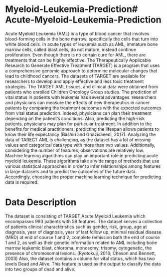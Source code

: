 # Myeloid-Leukemia-Prediction# Acute-Myeloid-Leukemia-Prediction
Acute Myeloid Leukemia (AML) is a type of blood cancer that involves blood-forming cells in the bone marrow, specifically the cells that turn into white blood cells. In acute types of leukemia such as AML, immature bone marrow cells, called blast cells, do not mature, instead continue proliferation. Even though there is no certain cure for AML, there are treatments that can be highly effective. The Therapeutically Applicable Research to Generate Effective Treatment (TARGET) is a program that uses a comprehensive genomic approach to determine molecular changes that lead to childhood cancers. The datasets of TARGET are available for researchers to develop and apply effective and less toxic treatment strategies. The TARGET AML tissues, and clinical data were obtained from patients who enrolled Children Oncology Group studies. The prediction of vital status in patients with leukemia has several advantages: researchers and physicians can measure the effects of new therapeutics in cancer patients by comparing the treatment outcomes with the expected outcomes from vital status prediction. Indeed, physicians can plan their treatment depending on the patient’s conditions. Also, predicting the high-risk patients, physicians may plan for particular treatment. In addition to the benefits for medical practitioners, predicting the lifespan allows patients to know their life expectancy (Bashiri and Ghazisaeedi, 2017). Analyzing the data of TAREGT AML is challenging, as the dataset has a lot of missing values and categorical data type with more than two values. Additionally, considering the number of features, observations are relatively low. Machine learning algorithms can play an important role in predicting acute myeloid leukemia. These algorithms take a wide range of methods that use various statistical approaches in order to infer relationships among features in large datasets and to predict the outcomes of the future data. Accordingly, choosing the proper machine learning technique for predicting data is required.
# Data Description
The dataset is consisting of TARGET Acute Myeloid Leukemia which encompasses 993 patients with 58 features. The dataset serves a collection of patients clinical characteristics such as gender, risk, group, age at diagnosis, year of diagnosis, year of last follow up, minimal residual disease (MRD) at end of course 1 and 2, complete remission bath the end of course 1 and 2, as well as their genetic information related to AML including bone marrow leukemic blast, chloroma, monosomy, trisomy, cytogenetic, the presence of chromosomal lesions. (Ryotokuji, 2016; Cheson and Bennett, 2003) Also, the dataset contains a column for vital status, which has two levels Dead and Alive. This feature is used as the output to classify the data into two groups of dead and alive. 

